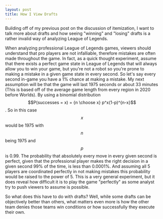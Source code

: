 ```yaml
---
layout: post
title: How I View Drafts
---
```

Building off of my previous post on the discussion of itemization, I want to talk more about drafts and how seeing "winning" and "losing" drafts is a rather invalid way of analyzing League of Legends.

When analyzing professional League of Legends games, viewers should understand that pro players are not infalliable, therefore mistakes are often made throughout the game. In fact, as a quick thought experiment, assume that there exists a perfect game state in League of Legends that will always allow you to win your game, but you're not a robot so you're prone to making a mistake in a given game state in every second. So let's say every second in-game you have a 1% chance at making a mistake. My next assumption will be that the game will last 1975 seconds or about 33 minutes (This is based off of the average game length from every region in 2020 before Worlds). By using a binomial distribution $$P(successes = x) = {n \choose x} p^x(1-p)^{n-x}$$. So in this case $$x$$ would be 1975 with $$n$$ being 1975 and $$p$$ is 0.99. The probability that absolutely every move in every given second is perfect, given that the professional player makes the right decision in a given second 99% of the time, is less than 0.0001%. And assuming all 5 players are coordinated perfectly in not making mistakes this probability would be raised to the power of 5. This is a very general experiment, but it does reveal how difficult it is to play the game "perfectly" as some analyst try to push viewers to assume is possible.

So what does this have to do with drafts? Well, while some drafts can be objectively better than others, what matters even more is how the other team denies those teams win conditions or how successfully they execute their own. 
